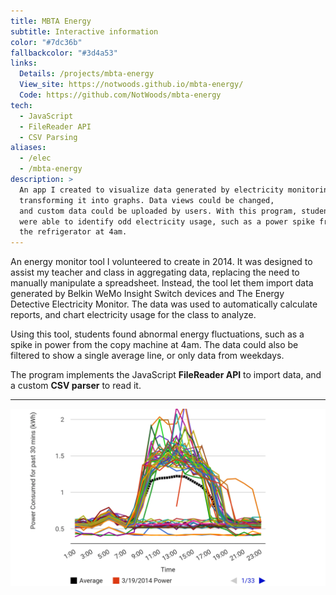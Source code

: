 ```yaml
---
title: MBTA Energy
subtitle: Interactive information
color: "#7dc36b"
fallbackcolor: "#3d4a53"
links:
  Details: /projects/mbta-energy
  View_site: https://notwoods.github.io/mbta-energy/
  Code: https://github.com/NotWoods/mbta-energy
tech:
  - JavaScript
  - FileReader API
  - CSV Parsing
aliases:
  - /elec
  - /mbta-energy
description: >
  An app I created to visualize data generated by electricity monitoring devices,
  transforming it into graphs. Data views could be changed,
  and custom data could be uploaded by users. With this program, students
  were able to identify odd electricity usage, such as a power spike from
  the refrigerator at 4am.
---
```


An energy monitor tool I volunteered to create in 2014.
It was designed to assist my teacher and class in aggregating data,
replacing the need to manually manipulate a spreadsheet.
Instead, the tool let them import data generated by Belkin WeMo Insight Switch
devices and The Energy Detective Electricity Monitor. The data was used
to automatically calculate reports, and chart electricity usage for the
class to analyze.

Using this tool, students found abnormal energy fluctuations, such as a spike
in power from the copy machine at 4am. The data could also be filtered to show
a single average line, or only data from weekdays.

The program implements the JavaScript **FileReader API** to import data,
and a custom **CSV parser** to read it.

---

![An energy chart](/images/mbta-energy/chart.png)
